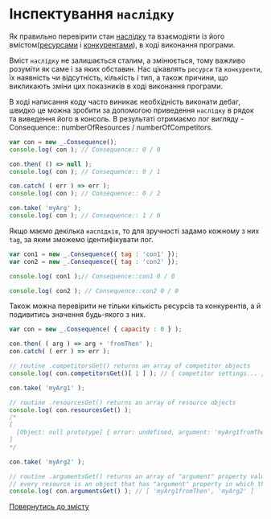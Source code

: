 # Інспектування `наслідку`

Як правильно перевірити стан [наслідку](../concept/Consequence.md#наслідок) та взаємодіяти із його
вмістом([ресурсами](../concept/Resource.md#ресурс) і [конкурентами](../concept/Competitor.md#конкурент)),
в ході виконання програми.

Вміст `наслідку` не залишається сталим, а змінюється, тому важливо розуміти як саме і за яких обставин.
Нас цікавлять `ресурси` та `конкуренти`, їх наявність чи відсутність, кількість і тип, а також причини, що викликають
зміни цих показників в ході виконання програми.

В ході написання коду часто виникає необхідність виконати дебаг, швидко це можна зробити за допомогою приведення `наслідку`
в рядок та виведення його в консоль.
В результаті отримаємо лог вигляду - Consequence:: numberOfResources / numberOfCompetitors.
```js
var con = new _.Consequence();
console.log( con ); // Consequence:: 0 / 0

con.then( () => null );
console.log( con ); // Consequence:: 0 / 1

con.catch( ( err ) => err );
console.log( con ); // Consequence:: 0 / 2

con.take( 'myArg' );
console.log( con ); // Consequence:: 1 / 0
```

Якщо маємо декілька `наслідків`, то для зручності задамо кожному з них `tag`, за яким зможемо ідентифікувати лог.
```js
var con1 = new _.Consequence({ tag : 'con1' });
var con2 = new _.Consequence({ tag : 'con2' });

console.log( con1 );// Consequence::con1 0 / 0

console.log( con2 ); // Consequence::con2 0 / 0
```

Також можна перевірити не тільки кількість ресурсів та конкурентів, а й подивитись значення будь-якого з них.
```js
var con = new _.Consequence( { capacity : 0 } );

con.then( ( arg ) => arg + 'fromThen' );
con.catch( ( err ) => err );

// routine .competitorsGet() returns an array of competitor objects
console.log( con.competitorsGet()[ 1 ] ); // { competitor settings... }

con.take( 'myArg1' );

// routine .resourcesGet() returns an array of resource objects
console.log( con.resourcesGet() );
/*
[
  [Object: null prototype] { error: undefined, argument: 'myArg1fromThen' }
]
*/

con.take( 'myArg2' );

// routine .argumentsGet() returns an array of "argument" property values
// every resource is an object that has "argument" property in which the value of the passed resource is written
console.log( con.argumentsGet() ); // [ 'myArg1fromThen', 'myArg2' ]
```

[Повернутись до змісту](../README.md#туторіали)
